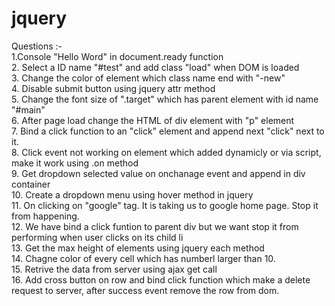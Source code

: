 # jquery
Questions :- <br/>
   1.Console "Hello Word" in document.ready function  <br/>
   2. Select a ID name "#test" and add class "load" when DOM is loaded<br/>
   3. Change the color of element which class name end with "-new" <br/>
   4. Disable submit button using jquery attr method  <br/>
   5. Change the font size of ".target" which has parent element with id name "#main"  <br/>
   6. After page load change the HTML of div element with "p" element  <br/>
   7. Bind a click function to an "click" element and append next "click" next to it.  <br/>
   8. Click event not working on element which added dynamicly or via script, make it work using .on method  <br/>
   9. Get dropdown selected value on onchanage event and append in div container <br/>
   10. Create a dropdown menu using hover method in jquery  <br/>
   11. On clicking on "google" tag. It is taking us to google home page. Stop it from happening.  <br/>
   12. We have bind a click funtion to parent div but we want stop it from performing when user clicks on its child li <br/>
   13. Get the max height of elements using jquery each method  <br/>
   14. Chagne color of every cell which has numberl larger than 10.  <br/>
   15. Retrive the data from server using ajax get call  <br/>
   16. Add cross button on row and bind click function which make a delete request to server, after success event remove the row from dom.  <br/>
